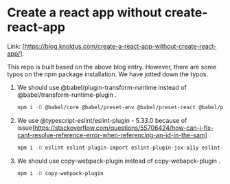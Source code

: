# Create a react app without create-react-app

Link: [https://blog.knoldus.com/create-a-react-app-without-create-react-app/].

This repo is built based on the above blog entry. However, there are some typos on the npm package installation. We have jotted down the typos.

1. We should use @babel/plugin-transform-runtime instead of @babel/transform-runtime-plugin .

   ```sh
   npm i -D @babel/core @babel/preset-env @babel/preset-react @babel/preset-typescript @babel/runtime @babel/plugin-transform-runtime
   ```

2. We use @typescript-eslint/eslint-plugin - 5.33.0 because of issue[https://stackoverflow.com/questions/55706424/how-can-i-fix-cant-resolve-reference-error-when-referencing-an-id-in-the-sam] .

   ```sh
   npm i -D eslint eslint-plugin-import eslint-plugin-jsx-a11y eslint-plugin-react eslint-plugin-react-hooks @typescript-eslint/eslint-plugin
   ```

3. We should use copy-webpack-plugin instead of copy-webapck-plugin .

   ```sh
   npm i -D copy-webpack-plugin
   ```
